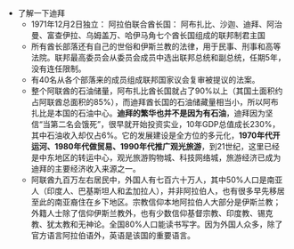 - 了解一下迪拜
	- 1971年12月2日独立： 阿拉伯联合酋长国： 阿布扎比、沙迦、迪拜、阿治曼、富查伊拉、乌姆盖万、哈伊马角七个酋长国组成的联邦制君主国
	- 所有酋长部落还有自己的世俗和伊斯兰教的法律，用于民事、刑事和高等法院。联邦最高委员会从委员会成员中选出联邦总统和副总统，任期5年，没有连任限制。
	- 有40名从各个部落来的成员组成联邦国家议会复审被提议的法案。
	- 整个阿联酋的石油储量，阿布扎比酋长国就占了90%以上（其国土面积约占阿联酋总面积的85%），而迪拜酋长国的石油储藏量相当小，所以阿布扎比是本国的石油中心。**迪拜的繁华也并不是因为有石油**，迪拜因为坚信“当第二名会饿死”，很早就开始投资实业，10年GDP总值成长230%，其中石油收入却仅占6%。它的发展建设是全方位的多元化，**1970年代开运河、1980年代做贸易、1990年代推广观光旅游**，到21世纪，这里已经是中东地区的转运中心，观光旅游购物城、科技网络城，旅游经济已成为迪拜的主要经济收入来源之一。
	- 阿联酋九百万左右居民中，外国人有七百六十万人，其中50%人口是南亚人（印度人、巴基斯坦人和孟加拉人），并非阿拉伯人，也有很多早先移居至此的南亚裔住在乡下地区。宗教信仰本地阿拉伯人大部分是伊斯兰教；外籍人士除了信仰伊斯兰教外，也有少数信仰基督宗教、印度教、锡克教、犹太教和无神论。全国80%人口能读书写字。因为外国人众多，除了官方语言阿拉伯语外，英语是该国的重要语言。
